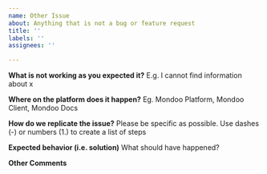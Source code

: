 ```yaml
---
name: Other Issue
about: Anything that is not a bug or feature request
title: ''
labels: ''
assignees: ''

---
```


**What is not working as you expected it?**
E.g. I cannot find information about x

**Where on the platform does it happen?**
Eg. Mondoo Platform, Mondoo Client, Mondoo Docs

**How do we replicate the issue?**
Please be specific as possible. Use dashes (-) or numbers (1.) to create a list of steps

**Expected behavior (i.e. solution)**
What should have happened?

**Other Comments**
